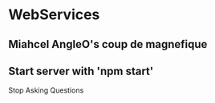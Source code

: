 # WebServices
Miahcel AngleO's coup de magnefique
------------
Start server with 'npm start'
------------

Stop Asking Questions